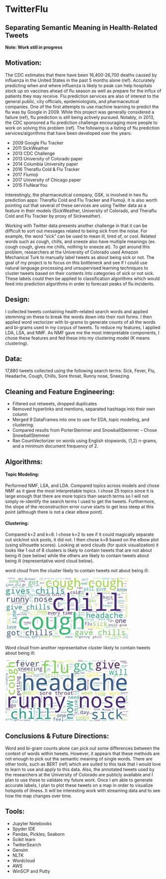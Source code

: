# TwitterFlu
## Separating Semantic Meaning in Health-Related Tweets

**Note: Work still in progress**

## Motivation:
The CDC estimates that there have been 16,400-26,700 deaths caused by influenza in the United States in the past 5 months alone (ref). Accurately predicting when and where influenza is likely to peak can help hospitals stock up on vaccines ahead of flu season as well as prepare for the influx of patients they may receive. Flu prediction services are also of interest to the general public, city officials, epidemiologists, and pharmaceutical companies. One of the first attempts to use machine learning to predict the flu was by Google in 2009. While this project was generally considered a failure (ref), flu prediction is still being actively pursued. Notably, in 2013, the CDC sponsored a flu prediction challenge encouraging more people to work on solving this problem (ref). The following is a listing of flu prediction services/algorithms that have been developed over the years:

* 2009	Google Flu Tracker 
* 2011	SickWeather
* 2013	CDC Challenge 
* 2013	University of Colorado paper 
*	2014	Columbia University paper 
*	2016	Theraflu Cold & Flu Tracker
*	2017	Flumoji
*	2017	University of Chicago paper
*	2015	FluNearYou

Interestingly, the pharmaceutical company, GSK, is involved in two flu prediction apps: Theraflu Cold and Flu Tracker and Flumoji. It is also worth pointing out that several of these services are using Twitter data as a feature in their models (SickWeather, University of Colorado, and Theraflu Cold and Flu Tracker by proxy of Sickweather). 

Working with Twitter data presents another challenge in that it can be difficult to sort out messages related to being sick from the noise. For example, the word “sick” can be used to mean ill, tired of, or cool. Related words such as cough, chills, and sneeze also have multiple meanings (ex. cough cough, gives me chills, nothing to sneeze at). To get around this problem, researchers at the University of Colorado used Amazon Mechanical Turk to manually label tweets as about being sick or not. The goal of my project is to focus on this bottleneck and see if I could use natural language processing and unsupervised learning techniques to cluster tweets based on their contents into categories of sick or not sick. These labels could then be applied to classification algorithms which would feed into prediction algorithms in order to forecast peaks of flu incidents. 

## Design: 
I collected tweets containing health-related search words and applied stemming on these to break the words down into their root forms. I then applied word vectorizer with bi-grams to generate counts of all the words and bi-grams used in my corpus of tweets. To reduce my features, I applied LDA, LSA, and NMF. As NMF gave me the most interpretable components, I chose these features and fed these into my clustering model (K means clustering).  

## Data:
17,880 tweets collected using the following search terms: Sick, Fever, Flu, Headache, Cough, Chills, Sore throat, Runny nose, Sneezing. 


## Cleaning and Feature Engineering: 
*	Filtered out retweets, dropped duplicates
*	Removed hyperlinks and mentions, separated hashtags into their own column
*	Merged 9 DataFrames into one to use for EDA, topic modeling, and clustering.
*	Compared results from PorterStemmer and SnowballStemmer – Chose SnowballStemmer
*	Ran CountVectorizer on words using English stopwords, (1,2) n-grams, and a minimum document frequency of 2. 

## Algorithms:
#### Topic Modeling: 
Performed NMF, LSA, and LDA. Compared topics across models and chose NMF as it gave the most interpretable topics. I chose 25 topics since it is large enough that there are more topics than search terms so I will not simply re-identify the search terms I used to get the tweets. Furthermore, the slope of the reconstruction error curve starts to get less steep at this point (although there is not a clear elbow point). 

#### Clustering: 
Compared k=2 and k=8. I chose k=2 to see if it could magically separate out sick/not sick posts, it did not. I then chose k=8 based on the elbow plot (using silhouette scores). Looking at word clouds (for quick visualization) it looks like 1 out of 8 clusters is likely to contain tweets that are not about being ill (see below) while the others are likely to contain tweets about being ill (representative word cloud below).

word cloud from the cluster likely to contain tweets not about being ill:

![wordcloud](non_sick_wordcloud.jpg)

Word cloud from another representative cluster likely to contain tweets about being ill: 

![wordcloud](sick_wordcloud.jpg)

## Conclusions & Future Directions:
Word and bi-gram counts alone can pick out some differences between the context of words within tweets. However, it appears that these methods are not enough to pick out the semantic meaning of single words. There are other tools, such as BERT (ref) which are suited to this task that I would love to learn to use and apply to this data. Also, the annotated tweets used by the researchers at the University of Colorado are publicly available and I plan to use these to validate my future work. Once I am able to generate accurate labels, I plan to plot these tweets on a map in order to visualize hotspots of illness. It will be interesting work with streaming data and to see how the map changes over time. 

## Tools: 
*	Jupyter Notebooks
*	Spyder IDE
*	Pandas, Pickles, Seaborn
*	Scikit learn 
*	TwitterSearch
*	Gensim
*	NLTK
*	Wordcloud 
*	AWS
*	WinSCP and Putty
